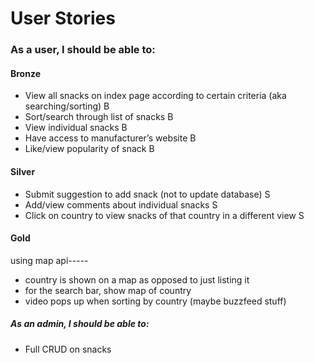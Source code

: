 
# User Stories
### As a user, I should be able to:

#### Bronze
-	View all snacks on index page according to certain criteria (aka searching/sorting) B
-	Sort/search through list of snacks B
-	View individual snacks B
-	Have access to manufacturer’s website B
-	Like/view popularity of snack B

#### Silver
-	Submit suggestion to add snack (not to update database) S
-	Add/view comments about individual snacks S
-	Click on country to view snacks of that country in a different view S

#### Gold
using map api-----
- country is shown on a map as opposed to just listing it
- for the search bar, show map of country
- video pops up when sorting by country (maybe buzzfeed stuff)

##### As an admin, I should be able to:
-	Full CRUD on snacks
